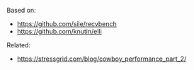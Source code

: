 Based on:

- https://github.com/sile/recvbench
- https://github.com/knutin/elli

Related:

- https://stressgrid.com/blog/cowboy_performance_part_2/
